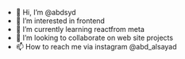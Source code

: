 - 👋 Hi, I’m @abdsyd
- 👀 I’m interested in frontend 
- 🌱 I’m currently learning reactfrom meta
- 💞️ I’m looking to collaborate on web site projects
- 📫 How to reach me via instagram @abd_alsayad

<!---
abdsyd/abdsyd is a ✨ special ✨ repository because its `README.md` (this file) appears on your GitHub profile.
You can click the Preview link to take a look at your changes.
--->
